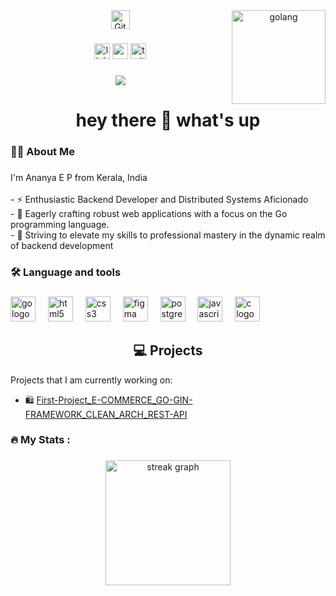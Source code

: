 <div align="center">
  <img src="https://media.giphy.com/media/W5eoZHPpUx9sapR0eu/giphy.gif" width="30px" alt="Git"/></h3>
<img align="right" alt="golang" width="150" src="https://i.pinimg.com/originals/ff/0c/70/ff0c7036ec6ccc0eafc1021431b17e7f.gif">
</div>



###

<div align="center">
  <img src="https://img.shields.io/static/v1?message=LinkedIn&logo=linkedin&label=&color=0077B5&logoColor=white&labelColor=&style=for-the-badge" height="25" alt="linkedin logo"  />
  <img src="https://img.shields.io/static/v1?message=Youtube&logo=youtube&label=&color=FF0000&logoColor=white&labelColor=&style=for-the-badge" height="25" alt="youtube logo"  />
  <img src="https://img.shields.io/static/v1?message=Twitter&logo=twitter&label=&color=1DA1F2&logoColor=white&labelColor=&style=for-the-badge" height="25" alt="twitter logo"  />
</div>

###


<div align="center">
  <img src="https://visitor-badge.laobi.icu/badge?page_id=AnanyaDevGo.AnanyaDevGo&"  />
</div>

###

<h1 align="center">hey there
  👋 what's up</h1>

###

<h3 align="left">👩‍💻  About Me</h3>

###

<p align="left">I'm Ananya E P from Kerala, India <br><br>- 
⚡ Enthusiastic Backend Developer and Distributed Systems Aficionado<br>- 🔭 Eagerly crafting robust web applications with a focus on the Go programming language.<br>- 🚀 Striving to elevate my skills to professional mastery in the dynamic realm of backend development</p>

###

<h3 align="left">🛠 Language and tools</h3>

###

<div align="left">
  <img src="https://cdn.jsdelivr.net/gh/devicons/devicon/icons/go/go-original-wordmark.svg" height="40" alt="go logo"  />
  <img width="12" />
  <img src="https://cdn.jsdelivr.net/gh/devicons/devicon/icons/html5/html5-original.svg" height="40" alt="html5 logo"  />
  <img width="12" />
  <img src="https://cdn.jsdelivr.net/gh/devicons/devicon/icons/css3/css3-original.svg" height="40" alt="css3 logo"  />
  <img width="12" />
  <img src="https://cdn.jsdelivr.net/gh/devicons/devicon/icons/figma/figma-original.svg" height="40" alt="figma logo"  />
  <img width="12" />
  <img src="https://cdn.jsdelivr.net/gh/devicons/devicon/icons/postgresql/postgresql-original.svg" height="40" alt="postgresql logo"  />
  <img width="12" />
  <img src="https://cdn.jsdelivr.net/gh/devicons/devicon/icons/javascript/javascript-original.svg" height="40" alt="javascript logo"  />
  <img width="12" />
  <img src="https://cdn.jsdelivr.net/gh/devicons/devicon/icons/c/c-original.svg" height="40" alt="c logo"  />
</div>

###

<h2 align="center">💻 Projects</h2>
<p align="left">
  Projects that I am currently working on:
</p>

- 🛍️ [First-Project_E-COMMERCE_GO-GIN-FRAMEWORK_CLEAN_ARCH_REST-API](https://github.com/AnanyaDevGo/First-Project.git)

###

<h3 align="left">🔥   My Stats :</h3>

###

<div align="center">
  <img src="https://streak-stats.demolab.com?user=AnanyaDevGo&locale=en&mode=daily&theme=dark&hide_border=false&border_radius=5&order=3" height="200" alt="streak graph"  />
</div>

###
